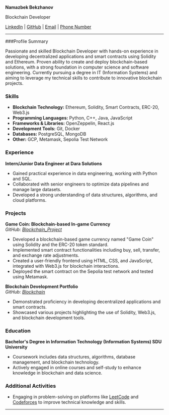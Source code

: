 **Namazbek Bekzhanov**

Blockchain Developer

[LinkedIn](http://linkedin.com/in/namazbek-bekzhanov-573659262) | [GitHub](https://github.com/mrnamazbek) | [Email](namazbekzhan@gmail.com) | [Phone Number](87005646454)

---

###Profile Summary

Passionate and skilled Blockchain Developer with hands-on experience in developing decentralized applications and smart contracts using Solidity and Ethereum. Proven ability to create and deploy blockchain-based solutions, with a strong foundation in computer science and software engineering. Currently pursuing a degree in IT (Information Systems) and aiming to leverage my technical skills to contribute to innovative blockchain projects.

### Skills

- **Blockchain Technology:** Ethereum, Solidity, Smart Contracts, ERC-20, Web3.js
- **Programming Languages:** Python, C++, Java, JavaScript
- **Frameworks & Libraries:** OpenZeppelin, React.js
- **Development Tools:** Git, Docker
- **Databases:** PostgreSQL, MongoDB
- **Other:** GCP, Metamask, Sepolia Test Network

### Experience

**Intern/Junior Data Engineer at Dara Solutions**  
- Gained practical experience in data engineering, working with Python and SQL.
- Collaborated with senior engineers to optimize data pipelines and manage large datasets.
- Developed a strong understanding of data structures, algorithms, and cloud platforms.

### Projects

**Game Coin: Blockchain-based In-game Currency**  
*GitHub: [Blockchain_Project](https://github.com/mrnamazbek/Blockchain_Project)*  
- Developed a blockchain-based game currency named "Game Coin" using Solidity and the ERC-20 token standard.
- Implemented smart contract functionalities including buy, sell, transfer, and exchange rate adjustments.
- Created a user-friendly frontend using HTML, CSS, and JavaScript, integrated with Web3.js for blockchain interactions.
- Deployed the smart contract on the Sepolia test network and tested using Metamask.

**Blockchain Development Portfolio**  
*GitHub: [Blockchain](https://github.com/mrnamazbek/Blockchain)*  
- Demonstrated proficiency in developing decentralized applications and smart contracts.
- Showcased various projects highlighting the use of Solidity, Web3.js, and blockchain development tools.

### Education

**Bachelor's Degree in Information Technology (Information Systems) SDU University**  
- Coursework includes data structures, algorithms, database management, and blockchain technology.
- Actively engaged in online courses and self-study to enhance knowledge in blockchain and data science.

### Additional Activities

- Engaging in problem-solving on platforms like [LeetCode](https://leetcode.com/u/namazbekzhan/) and [Codeforces](https://codeforces.com/profile/MrTHRASHER) to improve technical knowledge and skills.
---

